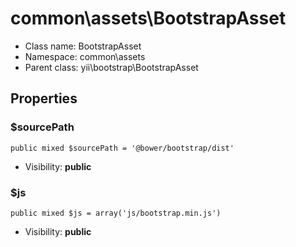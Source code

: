 common\assets\BootstrapAsset
===============






* Class name: BootstrapAsset
* Namespace: common\assets
* Parent class: yii\bootstrap\BootstrapAsset





Properties
----------


### $sourcePath

    public mixed $sourcePath = '@bower/bootstrap/dist'





* Visibility: **public**


### $js

    public mixed $js = array('js/bootstrap.min.js')





* Visibility: **public**



